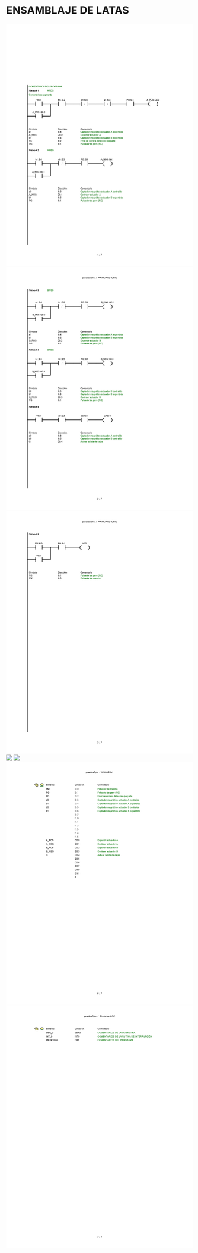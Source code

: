 # ENSAMBLAJE DE LATAS
![](docs/0001.jpg)
![](docs/0002.jpg)
![](docs/0003.jpg)
![](docs/0004.jpg)
![](docs/0005.jpg)
![](docs/0006.jpg)
![](docs/0007.jpg)

